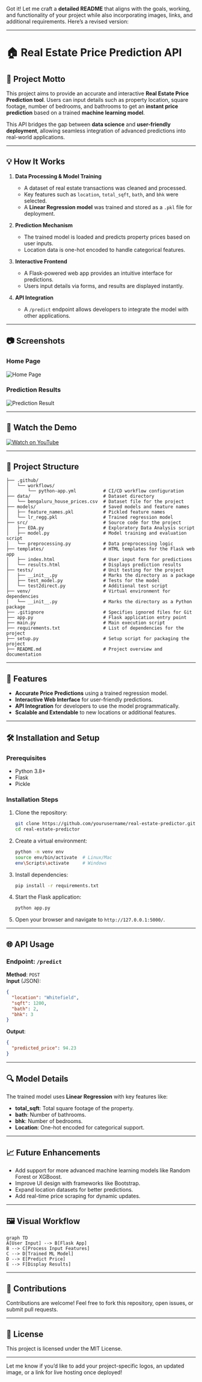 
Got it! Let me craft a **detailed README** that aligns with the goals, working, and functionality of your project while also incorporating images, links, and additional requirements. Here’s a revised version:

---

# 🏠 **Real Estate Price Prediction API**

## 🌟 **Project Motto**
This project aims to provide an accurate and interactive **Real Estate Price Prediction tool**. Users can input details such as property location, square footage, number of bedrooms, and bathrooms to get an **instant price prediction** based on a trained **machine learning model**.  

This API bridges the gap between **data science** and **user-friendly deployment**, allowing seamless integration of advanced predictions into real-world applications.  

---

## 💡 **How It Works**

1. **Data Processing & Model Training**  
   - A dataset of real estate transactions was cleaned and processed.  
   - Key features such as `location`, `total_sqft`, `bath`, and `bhk` were selected.  
   - A **Linear Regression model** was trained and stored as a `.pkl` file for deployment.  

2. **Prediction Mechanism**  
   - The trained model is loaded and predicts property prices based on user inputs.  
   - Location data is one-hot encoded to handle categorical features.  

3. **Interactive Frontend**  
   - A Flask-powered web app provides an intuitive interface for predictions.  
   - Users input details via forms, and results are displayed instantly.  

4. **API Integration**  
   - A `/predict` endpoint allows developers to integrate the model with other applications.  

---

## 📷 **Screenshots**
### Home Page
![Home Page](images/homepage.png)

### Prediction Results
![Prediction Result](images/predicted_results.jpg)

---

## 🎥 Watch the Demo

[![Watch on YouTube](https://img.youtube.com/vi/NcmXkE907io/0.jpg)](https://www.youtube.com/watch?v=NcmXkE907io)

---

## 📂 **Project Structure**

```
├── .github/
│   └── workflows/
│       └── python-app.yml          # CI/CD workflow configuration
├── data/                           # Dataset directory
│   └── bengaluru_house_prices.csv  # Dataset file for the project
├── models/                         # Saved models and feature names
│   ├── feature_names.pkl           # Pickled feature names
│   └── lr_regg.pkl                 # Trained regression model
├── src/                            # Source code for the project
│   ├── EDA.py                      # Exploratory Data Analysis script
│   ├── model.py                    # Model training and evaluation script
│   └── preprocessing.py            # Data preprocessing logic
├── templates/                      # HTML templates for the Flask web app
│   ├── index.html                  # User input form for predictions
│   └── results.html                # Displays prediction results
├── tests/                          # Unit testing for the project
│   ├── __init__.py                 # Marks the directory as a package
│   ├── test_model.py               # Tests for the model
│   └── test2direct.py              # Additional test script
├── venv/                           # Virtual environment for dependencies
│   └── __init__.py                 # Marks the directory as a Python package
├── .gitignore                      # Specifies ignored files for Git
├── app.py                          # Flask application entry point
├── main.py                         # Main execution script
├── requirements.txt                # List of dependencies for the project
├── setup.py                        # Setup script for packaging the project
├── README.md                       # Project overview and documentation

```

---

## 🚀 **Features**
- **Accurate Price Predictions** using a trained regression model.  
- **Interactive Web Interface** for user-friendly predictions.  
- **API Integration** for developers to use the model programmatically.  
- **Scalable and Extendable** to new locations or additional features.  

---

## 🛠️ **Installation and Setup**

### Prerequisites  
- Python 3.8+  
- Flask  
- Pickle  

### Installation Steps  
1. Clone the repository:  
   ```bash
   git clone https://github.com/yourusername/real-estate-predictor.git
   cd real-estate-predictor
   ```

2. Create a virtual environment:  
   ```bash
   python -m venv env
   source env/bin/activate  # Linux/Mac
   env\Scripts\activate     # Windows
   ```

3. Install dependencies:  
   ```bash
   pip install -r requirements.txt
   ```

4. Start the Flask application:  
   ```bash
   python app.py
   ```

5. Open your browser and navigate to `http://127.0.0.1:5000/`.  

---

## 🌐 **API Usage**

### Endpoint: `/predict`  
**Method**: `POST`  
**Input** (JSON):  
```json
{
  "location": "Whitefield",
  "sqft": 1200,
  "bath": 2,
  "bhk": 3
}
```

**Output**:  
```json
{
  "predicted_price": 94.23
}
```

---

## 🔍 **Model Details**
The trained model uses **Linear Regression** with key features like:
- **total_sqft**: Total square footage of the property.  
- **bath**: Number of bathrooms.  
- **bhk**: Number of bedrooms.  
- **Location**: One-hot encoded for categorical support.  

---

## 📈 **Future Enhancements**
- Add support for more advanced machine learning models like Random Forest or XGBoost.  
- Improve UI design with frameworks like Bootstrap.  
- Expand location datasets for better predictions.  
- Add real-time price scraping for dynamic updates.  

---

## 🖼️ **Visual Workflow**
```mermaid
graph TD
A[User Input] --> B[Flask App]
B --> C[Process Input Features]
C --> D[Trained ML Model]
D --> E[Predict Price]
E --> F[Display Results]
```

---

## 🌟 **Contributions**  
Contributions are welcome! Feel free to fork this repository, open issues, or submit pull requests.

---

## 📄 **License**
This project is licensed under the MIT License.

---

Let me know if you’d like to add your project-specific logos, an updated image, or a link for live hosting once deployed!
